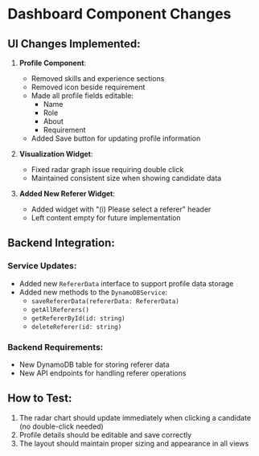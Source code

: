 # Dashboard Component Changes

## UI Changes Implemented:

1. **Profile Component**:
   - Removed skills and experience sections
   - Removed icon beside requirement
   - Made all profile fields editable:
     - Name
     - Role
     - About
     - Requirement
   - Added Save button for updating profile information

2. **Visualization Widget**:
   - Fixed radar graph issue requiring double click
   - Maintained consistent size when showing candidate data

3. **Added New Referer Widget**:
   - Added widget with "(i) Please select a referer" header
   - Left content empty for future implementation

## Backend Integration:

### Service Updates:
- Added new `RefererData` interface to support profile data storage
- Added new methods to the `DynamoDBService`:
  - `saveRefererData(refererData: RefererData)`
  - `getAllReferers()`
  - `getRefererById(id: string)`
  - `deleteReferer(id: string)`

### Backend Requirements:
- New DynamoDB table for storing referer data
- New API endpoints for handling referer operations

## How to Test:

1. The radar chart should update immediately when clicking a candidate (no double-click needed)
2. Profile details should be editable and save correctly
3. The layout should maintain proper sizing and appearance in all views 